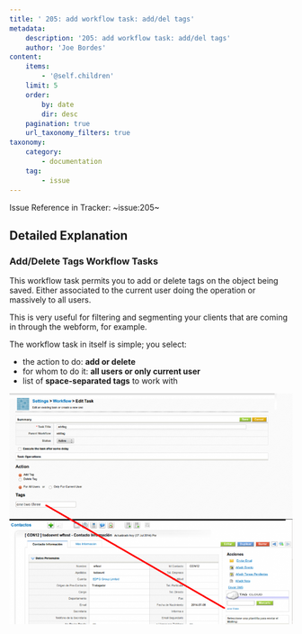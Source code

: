 ```yaml
---
title: ' 205: add workflow task: add/del tags'
metadata:
    description: '205: add workflow task: add/del tags'
    author: 'Joe Bordes'
content:
    items:
        - '@self.children'
    limit: 5
    order:
        by: date
        dir: desc
    pagination: true
    url_taxonomy_filters: true
taxonomy:
    category:
        - documentation
    tag:
        - issue
---
```


Issue Reference in Tracker: ~issue:205~

## Detailed Explanation

### Add/Delete Tags Workflow Tasks

This workflow task permits you to add or delete tags on the object being saved. Either associated to the current user doing the operation or massively to all users.

This is very useful for filtering and segmenting your clients that are coming in through the webform, for example.

The workflow task in itself is simple; you select:

- the action to do: **add or delete**
- for whom to do it: **all users or only current user**
- list of **space-separated tags** to work with

![](tag_task.png?width=100%)